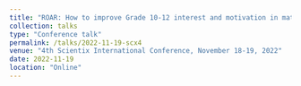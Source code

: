 ```yaml
---
title: "ROAR: How to improve Grade 10-12 interest and motivation in mathematics through a learning path based on Operations Research"
collection: talks
type: "Conference talk"
permalink: /talks/2022-11-19-scx4
venue: "4th Scientix International Conference, November 18-19, 2022"
date: 2022-11-19
location: "Online"
---
```

